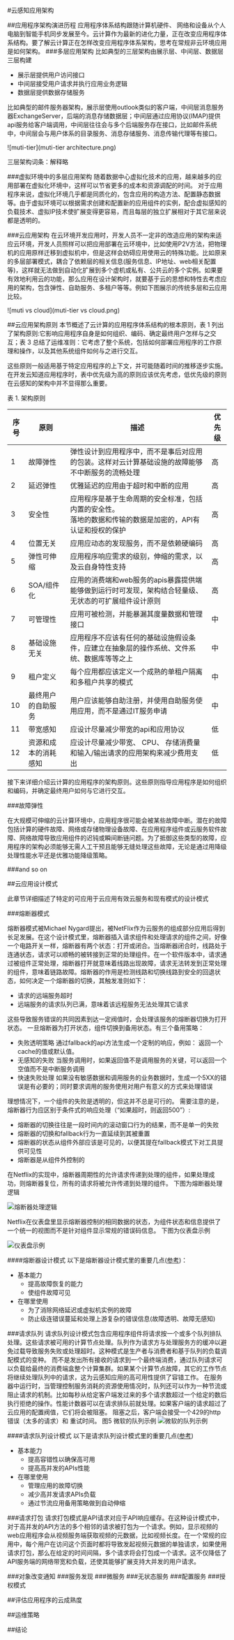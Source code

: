 #云感知应用架构

##应用程序架构演进历程
应用程序体系结构跟随计算机硬件、 网络和设备从个人电脑到智能手机同步发展至今。云计算作为最新的进化力量，正在改变应用程序体系结构。要了解云计算正在怎样改变应用程序体系架构，思考在常规非云环境应用是如何架构。
###多层应用架构
比如典型的三层架构由展示层、中间层、数据层三层构建
- 展示层提供用户访问接口
- 中间层接受用户请求并执行应用业务逻辑
- 数据层提供数据存储服务

比如典型的邮件服务器架构，展示层使用outlook类似的客户端，中间层消息服务器ExchangeServer，后端的消息存储数据层；中间层通过应用协议(IMAP)提供api服务给客户端调用，中间层往往会与多个后端服务存在接口，比如邮件系统中，中间层会与用户体系的目录服务、消息存储服务、消息传输代理等有接口。

![muti-tier](muti-tier architecture.png)

三层架构词条：解释略

###虚拟环境中的多层应用架构
随着数据中心虚拟化技术的应用，越来越多的应用部署在虚拟化环境中，这样可以节省更多的成本和资源调配的时间。
对于应用程序来说，虚拟化环境几乎都是同质化的，包含应用的构造方法、配置静态数据等。由于虚拟环境可以根据需求创建和配置新的应用组件的实例，配合虚拟感知的负载技术、虚拟IP技术使扩展变得更容易，而且每层的独立扩展相对于其它层来说都是透明的。


###云应用架构
在云环境开发应用时，开发人员不一定非的改造应用的架构来适应云环境，开发人员照样可以把应用部署在云环境中，比如使用P2V方法，把物理机的应用原样迁移到虚拟机中，但是这样会妨碍应用使用云的特殊功能。比如原来的多层部署模式，耦合了依赖层的相关信息(服务信息、IP地址、web相关配置等)，这样就无法做到自动化扩展到多个虚机或私有、公共云的多个实例。如果要有效地利用云的功能，那么应用在设计架构时，就要基于云的思想和特性去考虑应用的架构，包含弹性、自助服务、多租户等等。例如下图展示的传统多层和云应用比较。

![muti vs cloud](muti-tier vs cloud.png)

##云应用架构原则
本节概述了云计算的应用程序体系结构的根本原则，表 1 列出了架构原则:它影响应用程序自身是如何组织、编码、确定最终用户怎样与之交互；表 3 总结了运维准则：它考虑了整个系统，包括如何部署应用程序的工作原理和操作，以及其他系统组件如何与之进行交互。

这些原则一般适用基于特定应用程序的上下文，并可能随着时间的推移逐步实施。在开发云知道应用程序时，表中优先级为高的原则应该优先考虑，低优先级的原则在云感知的架构中并不显得那么重要。

表 1. 架构原则

| 序号 | 原则 |描述|优先级
|--------|--------|---------|----------|
| 1|故障弹性 |弹性设计到应用程序中，而不是事后对应用的包装。这样对云计算基础设施的故障能够不中断服务的流畅处理|高|
| 2|延迟弹性 |优雅延迟的应用由于超时和中断的应用|高|
| 3|安全性|应用程序是基于生命周期的安全标准，包括内置的安全性。<br>落地的数据和传输的数据是加密的，API有认证和授权的保护|高|
| 4|位置无关|应用应动态的发现服务，而不是依赖硬编码|高|
| 5|弹性可伸缩|应用程序响应需求的级别，伸缩的需求，以及云自身特性支持|高|
| 6|SOA/组件化|应用的消费端和web服务的apis暴露提供端能够做到运行时可发现，架构结合轻量级、无状态的可扩展组件设计原则|高|
| 7|可管理性|应用可被检测，并能暴漏其度量数据和管理接口|中|
| 8|基础设施无关|应用程序不应该有任何的基础设施假设条件，应建立在抽象层的操作系统、文件系统、数据库等等之上|中|
| 9|租户定义|每个应用都应该定义一个成熟的单租户隔离和多租户共享的模式|中|
| 10|最终用户的自助服务|用户应该能够自助注册，并使用自助服务使用应用，而不是通过IT服务申请|中|
| 11|带宽感知|应设计尽量减少带宽的api和应用协议|低|
| 12|资源和成本的消耗感知|应设计尽量减少带宽、 CPU、 存储消费量和输入/输出请求的应用架构来减少费用支出|低|

接下来详细介绍云计算的应用程序的架构原则。这些原则指导应用程序是如何组织和编码，并确定最终用户如何与它进行交互。

###故障弹性

在大规模可伸缩的云计算环境中，应用程序很可能会被某些故障中断。潜在的故障包括计算的硬件故障、网络或存储物理设备故障、在应用程序组件或云服务软件故障、网络故障导致应用组件的迟钝或瞬间断链问题。为了抵御这些类型的故障，应用程序的架构必须能够无需人工干预且能够无缝处理这些故障，无论是通过用降级处理性能水平还是优雅功能降级策略。


###and so on

##云应用设计模式

此章节详细描述了特定的可应用于云应用有效云服务和现有模式的设计模式

###熔断器模式

熔断器模式被Michael Nygard提出，被NetFlix作为云服务的组成部分应用后得到长足发展。在这个设计模式里，熔断器插入请求组件和处理请求的组件之间，好像一个电路开关一样，熔断器有两个状态：打开或闭合。当熔断器闭合时，线路处于连通状态，请求可以顺畅的被转接到正常的处理组件。在一个软件版本中，请求通过被组件正常处理，熔断器打开就意味着线路出现故障，请求无法转发到正常处理的组件，意味着链路故障。熔断器的作用是检测线路和切换线路到安全的回退状态，如何决定一个熔断器的切换，其触发准则如下：
 * 请求的远端服务超时
 * 远端服务的请求队列已满，意味着该远程服务无法处理其它请求

 这些导致服务错误的共同因素到达一定阀值时，会处理该服务的熔断器切换为打开状态。
 一旦熔断器为打开状态，组件切换到备用状态。有三个备用策略：
 * 失败透明策略
   通过fallback的api方法生成一个定制的响应，例如： 返回一个cache的值或默认值。
 * 无感知的失败
   当服务调用时，如果返回值不是调用服务的关键，可以返回一个空值而不是中断服务调用
 * 快速失败处理
   如果没有敏感数据和调用服务的业务数据时，生成一个5XX的错误是有必要的；同时要求调用的服务使用对用户有意义的方式来处理错误

 理想情况下，一个组件的失败是透明的，但这并不总是可行的。
 需要注意的是，熔断器行为应区别于条件式的响应处理（“如果超时，则返回500”）:
  - 熔断器的切换往往是一段时间内的滚动窗口行为的结果，而不是单一的失败
  - 熔断器的切换和fallback行为一直延续到其被重置
  - 熔断器的状态从组件外部应该是可见的，以便其提在fallback模式下对工具提供可见性
  - 熔断器是从组件外控制的

 在Netflix的实现中，熔断器周期性的允许请求传递到处理的组件，如果处理成功，则熔断器复位，所有的请求将被允许传递到处理的组件。
 下图为熔断器处理逻辑

 ![熔断器处理逻辑](circuit-logic.png)

 Netflix在仪表盘里显示熔断器控制的相同数据的状态，为组件状态和信息提供了一个统一的视图而不是针对组件显示常规的错误码信息。
 下图为仪表盘示例

 ![仪表盘示例](circuit-view.png)

 ####熔断器设计模式
  以下是熔断器设计模式里的重要几点([参考]( http://techblog.netflix.com/2012/02/faulttolerance-in-high-volume.html))：
  
  * 基本能力
    - 提高故障恢复的能力
    - 使组件故障可见
  * 在哪里使用
    - 为了消除网络延迟或虚拟机实例的故障
    - 防止级连错误蔓延和处理上游复杂的错误信息(故障透明、故障无感知)
    
###请求队列
   请求队列设计模式包含应用程序组件将请求按一个或多个队列排队处理。这些请求被可用的计算节点处理。队列作为请求方与处理服务方的缓冲以避免过载导致服务失败或处理超时。这种模式是生产者与消费者和基于队列的负载调配模式的变种。
    而不是发出所有接收的请求到一个最终端消费，通过队列请求可以负载给最终的消费端盒整个计算集群。如果某个计算节点故障，其它的工作节点将继续处理队列中的请求，这为云感知应用的高可用性提供了容错工作。
    在服务器中运行时，当管理控制服务消耗的资源使用情况时，队列还可以作为一种节流或阻止请求的机制。比如每秒从给定客户端发过来的多个请求数超过一个给定的数后执行拒绝的操作。性能计数器可以在请求排队前就处理。如果客户端的请求超过了云应用的配置阀值，它们将会被阻塞。 阻塞之后，客户端会接受一个429的http错误（太多的请求）和 重试时间。
    图5 微软的队列示例
    ![微软的队列示例](queue.png)
   
####请求队列设计模式
   以下是请求队列设计模式里的重要几点([参考](http://www.rabbitmq.com/tutorials/amqp-concepts.html))
   
   * 基本能力
     - 提高容错性以确保高可用
     - 提高高并发的APIs性能
   * 在哪里使用
     - 管理应用的故障切换
     - 减少高并发请求APIs负载
     - 通过节流应用备用策略做到自动伸缩
   
###请求打包
   请求打包模式是API请求对应于API响应缓存。在这种设计模式中，对于高并发的API方法的多个相邻的请求被打包为一个请求。例如，显示视频的web应用程序会从视频服务端获取视频的元数据，比如视频长度。在一个常规的应用中，每个用户在访问这个页面时都将导致发起视频元数据的单独请求，如果使用请求打包，那么在给定的时间间隔，多个请求将会打包成一个请求。这不仅降低了API服务端的网络带宽和负载，还使其能够扩展支持大并发的用户请求。
   

###对象改变通知 
###服务发现
###微服务
###无状态服务
###配置服务
###授权模式

##评估应用程序的云成熟度

##运维策略

##结论


  

